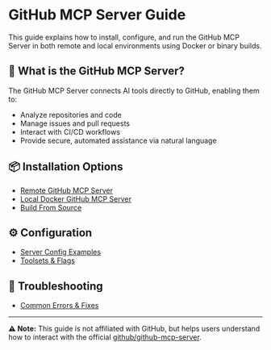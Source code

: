 # GitHub MCP Server Guide

This guide explains how to install, configure, and run the GitHub MCP Server in both remote and local environments using Docker or binary builds.

## 🔗 What is the GitHub MCP Server?

The GitHub MCP Server connects AI tools directly to GitHub, enabling them to:
- Analyze repositories and code
- Manage issues and pull requests
- Interact with CI/CD workflows
- Provide secure, automated assistance via natural language

## 📦 Installation Options

- [Remote GitHub MCP Server](docs/remote-install.md)
- [Local Docker GitHub MCP Server](docs/local-install.md)
- [Build From Source](docs/build-from-source.md)

## ⚙️ Configuration

- [Server Config Examples](docs/config-examples.md)
- [Toolsets & Flags](docs/toolsets.md)

## 🧰 Troubleshooting

- [Common Errors & Fixes](docs/troubleshooting.md)

---

**⚠️ Note:** This guide is not affiliated with GitHub, but helps users understand how to interact with the official [github/github-mcp-server](https://github.com/github/github-mcp-server).

